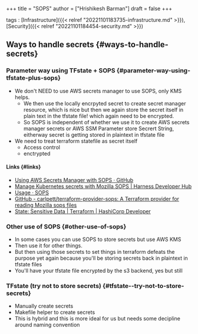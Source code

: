+++
title = "SOPS"
author = ["Hrishikesh Barman"]
draft = false
+++

tags
: [Infrastructure]({{< relref "20221101183735-infrastructure.md" >}}), [Security]({{< relref "20221101184454-security.md" >}})


## Ways to handle secrets {#ways-to-handle-secrets}


### Parameter way using TFstate + SOPS {#parameter-way-using-tfstate-plus-sops}

-   We don't NEED to use AWS secrets manager to use SOPS, only KMS helps.
    -   We then use the locally encrpyted secret to create secret manager resource, which is nice but then we again store the secret itself in plain text in the tfstate file! which again need to be encrypted.
    -   So SOPS is independent of whether we use it to create AWS secrets manager secrets or AWS SSM Parameter store Secrert String, eitherway secret is getting stored in plaintext in tfstate file
-   We need to treat terraform statefile as secret itself
    -   Access control
    -   enctrypted


#### Links {#links}

-   [Using AWS Secrets Manager with SOPS · GitHub](https://gist.github.com/davidcallen/36e1d068fc352f4563297c7eb96f287d)
-   [Manage Kubernetes secrets with Mozilla SOPS | Harness Developer Hub](https://developer.harness.io/docs/continuous-delivery/gitops/use-gitops/sops/)
-   [Usage · SOPS](https://autrilla.gitbooks.io/sops/content/uage.html)
-   [GitHub - carlpett/terraform-provider-sops: A Terraform provider for reading Mozilla sops files](https://github.com/carlpett/terraform-provider-sops)
-   [State: Sensitive Data | Terraform | HashiCorp Developer](https://developer.hashicorp.com/terraform/language/state/sensitive-data)


### Other use of SOPS {#other-use-of-sops}

-   In some cases you can use SOPS to store secrets but use AWS KMS
-   Then use it for other things.
-   But then using those secrets to set things in terraform defeats the purpose yet again because you'll be storing secrets back in plaintext in tfstate files
-   You'll have your tfstate file encrypted by the s3 backend, yes but still


### TFstate (try not to store secrets) {#tfstate--try-not-to-store-secrets}

-   Manually create secrets
-   Makefile helper to create secrets
-   This is hybrid and this is more ideal for us but needs some decipline around naming convention
